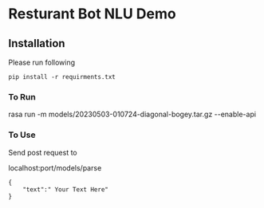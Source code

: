 # Resturant Bot NLU Demo

## Installation

Please run following 

```
pip install -r requirments.txt
```

### To Run


rasa run  -m models/20230503-010724-diagonal-bogey.tar.gz --enable-api 

### To Use

Send post request to 

localhost:port/models/parse

```{
{
	"text":" Your Text Here"
}
```
